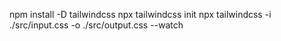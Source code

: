 npm install -D tailwindcss
npx tailwindcss init
npx tailwindcss -i ./src/input.css -o ./src/output.css --watch
